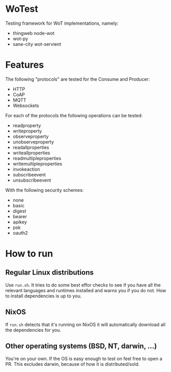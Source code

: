 # WoTest
Testing framework for WoT implementations, namely:
- thingweb node-wot
- wot-py
- sane-city wot-servient

# Features
The following "protocols" are tested for the Consume and Producer:
- HTTP
- CoAP
- MQTT
- Websockets

For each of the protocols the following operations can be tested:
- readproperty
- writeproperty
- observeproperty
- unobserveproperty
- readallproperties
- writeallproperties
- readmultipleproperties
- writemultipleproperties
- invokeaction
- subscribeevent
- unsubscribeevent

With the following security schemes:
- none
- basic
- digest
- bearer
- apikey
- psk
- oauth2

# How to run
## Regular Linux distributions
Use `run.sh`.
It tries to do some best effor checks to see if you have all the relevant languages and runtimes installed and warns you if you do not.
How to install dependencies is up to you.
## NixOS
If `run.sh` detects that it's running on NixOS it will automatically download all the dependencies for you.
## Other operating systems (BSD, NT, darwin, ...)
You're on your own.
If the OS is easy enough to test on feel free to open a PR.
This excludes darwin, because of how it is distributed/sold.
